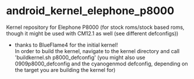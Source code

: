 # android_kernel_elephone_p8000
Kernel repository for Elephone P8000 (for stock roms/stock based roms, though it might be used with CM12.1 as well (see different defconfigs))
* thanks to BlueFlame4 for the initial kernel!  
In order to build the kernel, navigate to the kernel directory and call 'buildkernel.sh p8000_defconfig' (you might also use 0909p8000_defconfig and the cyanogenmod defconfig, depending on the target you are building the kernel for)
